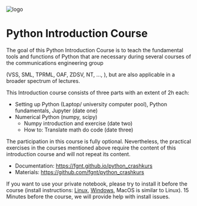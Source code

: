 ![logo](static/python_logo.svg)

# Python Introduction Course

The goal of this Python Introduction Course is to teach the fundamental tools and functions of Python that are
necessary during several courses of the communications engineering group
<!-- or the measurement engineering group -->
(VSS, SML, TPRML, OAF, ZDSV, NT, <!--KSS, -->..., ), but are also applicable in a broader spectrum of lectures.

This Introduction course consists of three parts with an extent of 2h each:

 - Setting up Python (Laptop/ university computer pool), Python fundamentals, Jupyter (date one)
 - Numerical Python (numpy, scipy)
   - Numpy introduction and exercise (date two)
   - How to: Translate math do code (date three)
<!--  - Evaluation and visualization (pandas, matplotlib, ...) -->

<!-- While the course was originally designed for multiple presence sessions, this time the course is
intended as an online tutorial. 
However, there will be a question round at April 15st 09:00 to solve eventual problems with the setup
of the Python environment. -->
<!-- The course will take place on October 21th, 2022 and the following Friday from 14:00 to 16:00
in the pool room P7.2.02.1. -->
<!-- The course will start on Friday, October 11th at 13:30 with part one in poolroom P7.2.02.1.
The other parts will be on the following Fridays (October 18, October 25) at the same time. -->
<!-- The two dates for the second part will be decided in our first meeting. -->
<!-- This year, we will skip the third part (pandas, ...). -->
The participation in this course is fully optional.
Nevertheless, the practical exercises in the courses mentioned above require the content of this introduction
course and will not repeat its content.

 - Documentation: https://fgnt.github.io/python_crashkurs
 - Materials: https://github.com/fgnt/python_crashkurs

If you want to use your private notebook, please try to install it before the course
(install instructions: [Linux](https://fgnt.github.io/python_crashkurs/#/include/install_linux),
[Windows](https://fgnt.github.io/python_crashkurs/#/include/install_windows), MacOS is similar to Linux).
15 Minutes before the course, we will provide help with install issues.
